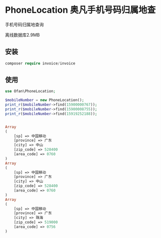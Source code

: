 # PhoneLocation 奥凡手机号码归属地查

手机号码归属地查询

离线数据库2.9MB


## 安装

~~~php
composer require invoice/invoice
~~~

## 使用

~~~php
use Ofan\PhoneLocation;

$mobileNumber = new PhoneLocation();
print_r($mobileNumber->find(15900000767));
print_r($mobileNumber->find(15900008755));
print_r($mobileNumber->find(15919252188));
~~~


~~~php

Array
(
    [sp] => 中国移动
    [province] => 广东
    [city] => 中山
    [zip_code] => 528400
    [area_code] => 0760
)
Array
(
    [sp] => 中国移动
    [province] => 广东
    [city] => 中山
    [zip_code] => 528400
    [area_code] => 0760
)
Array
(
    [sp] => 中国移动
    [province] => 广东
    [city] => 珠海
    [zip_code] => 519000
    [area_code] => 0756
)

~~~